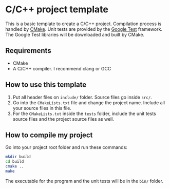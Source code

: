 # C/C++ project template

This is a basic template to create a C/C++ project. Compilation process is handled by [CMake](https://cmake.org/). Unit tests are provided by the [Google Test](https://github.com/google/googletest) framework. The Google Test libraries will be downloaded and built by CMake.

## Requirements
+ CMake
+ A C/C++ compiler. I recommend clang or GCC

## How to use this template
1. Put all header files on `include/` folder. Source files go inside `src/`.
2. Go into the `CMakeLists.txt` file and change the project name. Include all your source files in this file.
3. For the `CMakeLists.txt` inside the `tests` folder, include the unit tests source files and the project source files as well.

## How to compile my project
Go into your project root folder and run these commands:
```bash
mkdir build
cd build
cmake ..
make
```

The executable for the program and the unit tests will be in the `bin/` folder.
